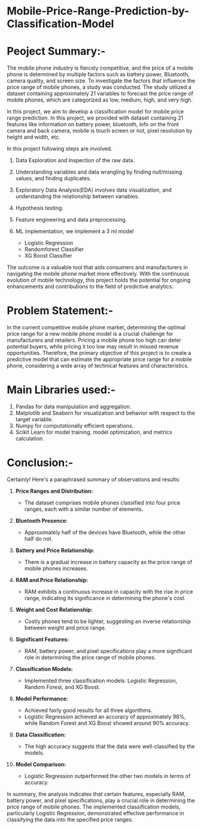 # Mobile-Price-Range-Prediction-by-Classification-Model
# Peoject Summary:- 
The mobile phone industry is fiercely competitive, and the price of a mobile phone is determined by multiple factors such as battery power, Bluetooth, camera quality, and screen size. To investigate the factors that influence the price range of mobile phones, a study was conducted. The study utilized a dataset containing approximately 21 variables to forecast the price range of mobile phones, which are categorized as low, medium, high, and very high.

In this project, we aim to develop a classification model for mobile price range prediction. In this project, we provided with dataset containing 21 features like information on battery power, bluetooth, info on the front camera and back camera, mobile is touch screen or not, pixel resolution by height and width, etc.

In this project following steps are involved.
1. Data Exploration and Inspection of the raw data.
2. Understanding variables and data wrangling by finding null/missing values, and finding duplicates.
3. Exploratory Data Analysis(EDA) involves data visualization, and understanding the relationship between variables.
4. Hypothesis testing.
5. Feature engineering and data preprocessing.
6. ML implementation, we implement a 3 ml model

      *   Logistic Regression
      *   Randomforest Classifier
      *   XG Boost Classifier  

The outcome is a valuable tool that aids consumers and manufacturers in navigating the mobile phone market more effectively. With the continuous evolution of mobile technology, this project holds the potential for ongoing enhancements and contributions to the field of predictive analytics.

# Problem Statement:-
In the current competitive mobile phone market, determining the optimal price range for a new mobile phone model is a crucial challenge for manufacturers and retailers. Pricing a mobile phone too high can deter potential buyers, while pricing it too low may result in missed revenue opportunities. Therefore, the primary objective of this project is to create a predictive model that can estimate the appropriate price range for a mobile phone, considering a wide array of technical features and characteristics.

# Main Libraries used:-
1. Pandas for data manipulation and aggregation.
2. Matplotlib and Seaborn for visualization and behavior with respect to the target variable.
3. Numpy for computationally efficient operations.
4. Scikit Learn for model training, model optimization, and metrics calculation.

# Conclusion:-
Certainly! Here's a paraphrased summary of observations and results:

1. **Price Ranges and Distribution:**
   - The dataset comprises mobile phones classified into four price ranges, each with a similar number of elements.

2. **Bluetooth Presence:**
   - Approximately half of the devices have Bluetooth, while the other half do not.

3. **Battery and Price Relationship:**
   - There is a gradual increase in battery capacity as the price range of mobile phones increases.

4. **RAM and Price Relationship:**
   - RAM exhibits a continuous increase in capacity with the rise in price range, indicating its significance in determining the phone's cost.

5. **Weight and Cost Relationship:**
   - Costly phones tend to be lighter, suggesting an inverse relationship between weight and price range.

6. **Significant Features:**
   - RAM, battery power, and pixel specifications play a more significant role in determining the price range of mobile phones.

7. **Classification Models:**
   - Implemented three classification models: Logistic Regression, Random Forest, and XG Boost.

8. **Model Performance:**
   - Achieved fairly good results for all three algorithms.
   - Logistic Regression achieved an accuracy of approximately 98%, while Random Forest and XG Boost showed around 90% accuracy.

9. **Data Classification:**
   - The high accuracy suggests that the data were well-classified by the models.

10. **Model Comparison:**
    - Logistic Regression outperformed the other two models in terms of accuracy.

In summary, the analysis indicates that certain features, especially RAM, battery power, and pixel specifications, play a crucial role in determining the price range of mobile phones. The implemented classification models, particularly Logistic Regression, demonstrated effective performance in classifying the data into the specified price ranges.
